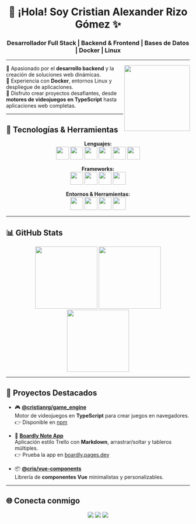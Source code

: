 <h1 align="center">👋 ¡Hola! Soy Cristian Alexander Rizo Gómez ✨</h1>
<h3 align="center">Desarrollador Full Stack | Backend & Frontend | Bases de Datos | Docker | Linux</h3>

---

<img align="right" src="https://gifdb.com/images/high/excited-cat-typing-on-keyboard-h4bd5txm3qgpmz4l.webp" width="180"/>

🔹 Apasionado por el **desarrollo backend** y la creación de soluciones web dinámicas.  
🔹 Experiencia con **Docker**, entornos Linux y despliegue de aplicaciones.  
🔹 Disfruto crear proyectos desafiantes, desde **motores de videojuegos en TypeScript** hasta aplicaciones web completas.  

---

## 🚀 Tecnologías & Herramientas

<div align="center">
  
**Lenguajes:**  
<img src="https://cdn.jsdelivr.net/gh/devicons/devicon/icons/java/java-original.svg" height="35"/> 
<img src="https://cdn.jsdelivr.net/gh/devicons/devicon/icons/python/python-original.svg" height="35"/> 
<img src="https://cdn.jsdelivr.net/gh/devicons/devicon/icons/javascript/javascript-original.svg" height="35"/> 
<img src="https://cdn.jsdelivr.net/gh/devicons/devicon/icons/typescript/typescript-original.svg" height="35"/> 
<img src="https://cdn.jsdelivr.net/gh/devicons/devicon/icons/html5/html5-original.svg" height="35"/> 
<img src="https://cdn.jsdelivr.net/gh/devicons/devicon/icons/css3/css3-original.svg" height="35"/> 

**Frameworks:**  
<img src="https://cdn.jsdelivr.net/gh/devicons/devicon/icons/vuejs/vuejs-original.svg" height="35"/> 
<img src="https://cdn.jsdelivr.net/gh/devicons/devicon/icons/flask/flask-original.svg" height="35"/> 
<img src="https://cdn.jsdelivr.net/gh/devicons/devicon/icons/spring/spring-original.svg" height="35"/> 
<img src="https://cdn.jsdelivr.net/gh/devicons/devicon/icons/tailwindcss/tailwindcss-plain.svg" height="35"/> 

**Entornos & Herramientas:**  
<img src="https://cdn.jsdelivr.net/gh/devicons/devicon/icons/nodejs/nodejs-original.svg" height="35"/> 
<img src="https://cdn.jsdelivr.net/gh/devicons/devicon/icons/docker/docker-original.svg" height="35"/> 
<img src="https://cdn.jsdelivr.net/gh/devicons/devicon/icons/linux/linux-original.svg" height="35"/> 
<img src="https://cdn.jsdelivr.net/gh/devicons/devicon/icons/windows8/windows8-original.svg" height="35"/> 

</div>

---

## 📊 GitHub Stats
<div align="center">
  <img src="https://github-readme-stats.vercel.app/api?username=CristianRG&show_icons=true&theme=dracula&count_private=true" height="170"/>
  <img src="https://github-readme-streak-stats.herokuapp.com/?user=CristianRG&theme=dracula" height="170"/>
</div>

<div align="center">
  <img src="https://github-readme-stats.vercel.app/api/top-langs?username=CristianRG&layout=compact&langs_count=6&theme=dracula" height="170"/>
</div>

---

## 📌 Proyectos Destacados

- 🎮 [**@cristianrg/game_engine**](https://github.com/CristianRG/game_engine)  
  Motor de videojuegos en **TypeScript** para crear juegos en navegadores.  
  👉 Disponible en [npm](https://www.npmjs.com/package/@cristianrg/game_engine)

- 📝 [**Boardly Note App**](https://github.com/CristianRG/boardly)  
  Aplicación estilo Trello con **Markdown**, arrastrar/soltar y tableros múltiples.  
  👉 Prueba la app en [boardly.pages.dev](https://boardly.pages.dev/)

- 📦 [**@cris/vue-components**](https://www.npmjs.com/package/@cristianrg/vue-components)  
  Librería de **componentes Vue** minimalistas y personalizables.

---

## 🌐 Conecta conmigo
<div align="center">
  <a href="mailto:rizogomezalexander@gmail.com"><img src="https://img.shields.io/badge/Gmail-D14836?style=for-the-badge&logo=gmail&logoColor=white"/></a>
  <a href="https://discordapp.com/users/488875096870617088"><img src="https://img.shields.io/badge/Discord-7289DA?style=for-the-badge&logo=discord&logoColor=white"/></a>
  <a href="https://www.instagram.com/alexandergomez5313"><img src="https://img.shields.io/badge/Instagram-E4405F?style=for-the-badge&logo=instagram&logoColor=white"/></a>
</div>
